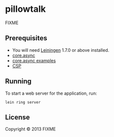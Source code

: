 # pillowtalk

FIXME

## Prerequisites

* You will need [Leiningen][1] 1.7.0 or above installed.
* [core.async](http://clojure.com/blog/2013/06/28/clojure-core-async-channels.html)
* [core.async examples](https://github.com/clojure/core.async/tree/master/examples)
* [CSP](https://github.com/clojure/core.async/tree/master/examples)

[1]: https://github.com/technomancy/leiningen

## Running

To start a web server for the application, run:

    lein ring server

## License

Copyright © 2013 FIXME

